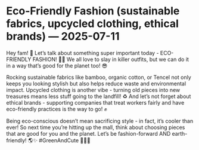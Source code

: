 # Eco-Friendly Fashion (sustainable fabrics, upcycled clothing, ethical brands) — 2025-07-11

Hey fam! 💚 Let’s talk about something super important today - ECO-FRIENDLY FASHION! 🌿👗 We all love to slay in killer outfits, but we can do it in a way that’s good for the planet too! 😎

Rocking sustainable fabrics like bamboo, organic cotton, or Tencel not only keeps you looking stylish but also helps reduce waste and environmental impact. Upcycled clothing is another vibe - turning old pieces into new treasures means less stuff going to the landfill! ♻️ And let’s not forget about ethical brands - supporting companies that treat workers fairly and have eco-friendly practices is the way to go! ✊

Being eco-conscious doesn’t mean sacrificing style - in fact, it’s cooler than ever! So next time you’re hitting up the mall, think about choosing pieces that are good for you and the planet. Let’s be fashion-forward AND earth-friendly! 🌎✨ #GreenAndCute 💁‍♀️💚